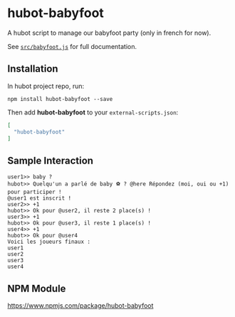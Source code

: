 # hubot-babyfoot

A hubot script to manage our babyfoot party (only in french for now).

See [`src/babyfoot.js`](src/babyfoot.js) for full documentation.

## Installation

In hubot project repo, run:

`npm install hubot-babyfoot --save`

Then add **hubot-babyfoot** to your `external-scripts.json`:

```json
[
  "hubot-babyfoot"
]
```

## Sample Interaction

```
user1>> baby ?
hubot>> Quelqu'un a parlé de baby ⚽ ? @here Répondez (moi, oui ou +1) pour participer !
@user1 est inscrit !
user2>> +1
hubot>> Ok pour @user2, il reste 2 place(s) !
user3>> +1
hubot>> Ok pour @user3, il reste 1 place(s) !
user4>> +1
hubot>> Ok pour @user4
Voici les joueurs finaux :
user1
user2
user3
user4
```

## NPM Module

https://www.npmjs.com/package/hubot-babyfoot
